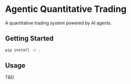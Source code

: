 # Agentic Quantitative Trading

A quantitative trading system powered by AI agents.

## Getting Started

```bash
pip install -e .
```

## Usage

TBD
